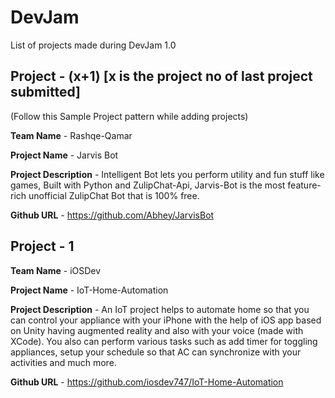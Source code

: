 # DevJam
List of projects made during DevJam 1.0

## Project - (x+1) [x is the project no of last project submitted]
(Follow this Sample Project pattern while adding projects) 

**Team Name** - Rashqe-Qamar

**Project Name** - Jarvis Bot

**Project Description** - Intelligent Bot lets you perform utility and fun stuff like games, Built with Python and ZulipChat-Api, Jarvis-Bot is the most feature-rich unofficial ZulipChat Bot that is 100% free.

**Github URL** - https://github.com/Abhey/JarvisBot

## Project - 1

**Team Name** - iOSDev

**Project Name** - IoT-Home-Automation

**Project Description** - An IoT project helps to automate home so that you can control your appliance with your iPhone with the help of iOS app based on Unity having augmented reality and also with your voice (made with XCode). You also can perform various tasks such as add timer for toggling appliances, setup your schedule so that AC can synchronize with your activities and much more.

**Github URL** - https://github.com/iosdev747/IoT-Home-Automation
